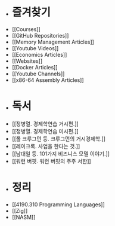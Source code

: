 - # 즐겨찾기
- [[Courses]]
- [[GitHub Repositories]]
- [[Memory Management Articles]]
- [[Youtube Videos]]
- [[Economics Articles]]
- [[Websites]]
- [[Docker Articles]]
- [[Youtube Channels]]
- [[x86-64 Assembly Articles]]
- # 독서
- [[정병열. 경제학연습 거시편.]]
- [[정병열. 경제학연습 미시편.]]
- [[폴 크루그먼 등. 크루그먼의 거시경제학.]]
- [[레이크록. 사업을 한다는 것.]]
- [[남대일 등. 101가지 비즈니스 모델 이야기.]]
- [[워런 버핏. 워런 버핏의 주주 서한]]
- # 정리
- [[4190.310 Programming Languages]]
- [[Zig]]
- [[NASM]]